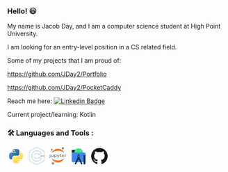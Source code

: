 ### Hello! :smiley: 
My name is Jacob Day, and I am a computer science student at High Point University.

I am looking for an entry-level position in a CS related field. 

Some of my projects that I am proud of:

https://github.com/JDay2/Portfolio

https://github.com/JDay2/PocketCaddy

Reach me here: [![Linkedin Badge](https://img.shields.io/badge/-kakbar-blue?style=flat&logo=Linkedin&logoColor=white)](https://www.linkedin.com/in/jacob-day-ba7b60249/)

Current project/learning:
Kotlin


### :hammer_and_wrench: Languages and Tools :
<div>
  <img src='https://github.com/devicons/devicon/blob/master/icons/python/python-original.svg' title='Python' alt='Python' width="40" height="40"/>&nbsp;
  <img src='https://github.com/devicons/devicon/blob/master/icons/cplusplus/cplusplus-line.svg' title='C++' alt='C++' width="40" height="40"/>&nbsp;
  <img src='https://github.com/devicons/devicon/blob/master/icons/jupyter/jupyter-original-wordmark.svg' title='Jupyter Notebook' alt='Jupyter' width="40" height="40"/>&nbsp;
  <img src='https://github.com/devicons/devicon/blob/master/icons/androidstudio/androidstudio-original.svg' title='Android Studio' alt='Android' width="40" height="40"/>&nbsp;
  <img src='https://github.com/devicons/devicon/blob/master/icons/github/github-original.svg' title='Github' alt='Github' width="40" height="40"/>&nbsp;
</div>
<!---
JDay2/JDay2 is a ✨ special ✨ repository because its `README.md` (this file) appears on your GitHub profile.
You can click the Preview link to take a look at your changes.
--->
